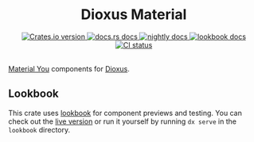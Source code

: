 <div align="center">
<h1>Dioxus Material</h1>
 <a href="https://crates.io/crates/dioxus-material">
    <img src="https://img.shields.io/crates/v/dioxus-material?style=flat-square"
    alt="Crates.io version" />
  </a>
  <a href="https://docs.rs/dioxus-material/latest/dioxus_material/">
    <img src="https://img.shields.io/badge/docs-stable-blue.svg?style=flat-square"
      alt="docs.rs docs" />
  </a>
  <a href="https://dioxus-material.netlify.app/dioxus_material/">
    <img src="https://img.shields.io/badge/docs-nightly-blue.svg?style=flat-square"
      alt="nightly docs" />
  </a>
  <a href="https://dioxus-material-lookbook.netlify.app">
    <img src="https://img.shields.io/badge/lookbook%20%F0%9F%91%80-purple"
      alt="lookbook docs" />
  </a>
   <a href="https://github.com/dioxus-community/dioxus-material/actions">
    <img src="https://github.com/dioxus-community/dioxus-material/actions/workflows/ci.yml/badge.svg"
      alt="CI status" />
  </a>
</div>

<br>

[Material You](https://m3.material.io/) components for [Dioxus](https://dioxuslabs.com/).

## Lookbook
This crate uses [lookbook](https://github.com/dioxus-community/lookbook) for component previews and testing.
You can check out the [live version](https://dioxus-material-lookbook.netlify.app)
or run it yourself by running `dx serve` in the `lookbook` directory.
